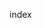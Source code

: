 index
<!DOCTYPE html>
<html lang="pt">

<head>
    <meta charset="UTF-8">
    <meta name="viewport" content="width=device-width, initial-scale=1.0">
    <title>Alura Plus</title>
    <link rel="stylesheet" href="styles.css">
</head>

<body>

</body>

</html>
